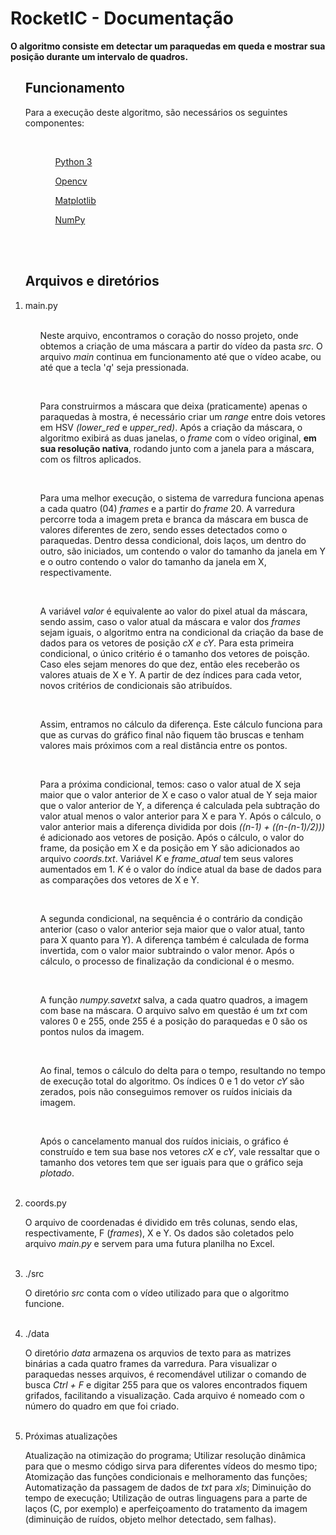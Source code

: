 <h1>RocketIC - Documentação</h1>

<strong> O algoritmo consiste em detectar um paraquedas em queda e mostrar sua posição durante um intervalo de quadros.</strong>

<ol><h2>Funcionamento</h2>
  <p>Para a execução deste algoritmo, são necessários os seguintes componentes:</p>
    <ol>
    <br>
        <ul><a href="https://www.python.org/downloads/">Python 3</a></ul>
        <ul><a href="https://docs.opencv.org/master/d5/de5/tutorial_py_setup_in_windows.html">Opencv</a></ul>
        <ul><a href="https://matplotlib.org/3.1.1/users/installing.html">Matplotlib</a></ul>
        <ul><a href="https://numpy.org/install/">NumPy</a></ul>
    </ol>
  </li>
 </ol>
 <br><br>
 <ol><h2>Arquivos e diretórios</h2>
    <li>main.py
        <ol>
        <br>
            <p>Neste arquivo, encontramos o coração do nosso projeto, onde obtemos a criação de uma máscara a partir do vídeo da pasta <i>src</i>. O arquivo <i>main</i> continua em funcionamento até que o vídeo acabe, ou até que a tecla '<i>q</i>' seja pressionada.</p>
            <br>
            <p>Para construirmos a máscara que deixa (praticamente) apenas o paraquedas à mostra, é necessário criar um <i>range</i> entre dois vetores em HSV <i>(lower_red</i> e <i>upper_red)</i>. Após a criação da máscara, o algoritmo exibirá as duas janelas, o <i>frame</i> com o vídeo original, <b>em sua resolução nativa</b>, rodando junto com a janela para a máscara, com os filtros aplicados.</p>
            <br>
            <p>Para uma melhor execução, o sistema de varredura funciona apenas a cada quatro (04) <i>frames</i> e a partir do <i>frame</i> 20. A varredura percorre toda a imagem preta e branca da máscara em busca de valores diferentes de zero, sendo esses detectados como o paraquedas. Dentro dessa condicional, dois laços, um dentro do outro, são iniciados, um contendo o valor do tamanho da janela em Y e o outro contendo o valor do tamanho da janela em X, respectivamente.</p>
            <br>
            <p>A variável <i>valor</i> é equivalente ao valor do pixel atual da máscara, sendo assim, caso o valor atual da máscara e valor dos <i>frames</i> sejam iguais, o algoritmo entra na condicional da criação da base de dados para os vetores de posição <i>cX e cY</i>. Para esta primeira condicional, o único critério é o tamanho dos vetores de poisção. Caso eles sejam menores do que dez, então eles receberão os valores atuais de X e Y. A partir de dez índices para cada vetor, novos critérios de condicionais são atribuídos.</p>
            <br>
            <p>Assim, entramos no cálculo da diferença. Este cálculo  funciona para que as curvas do gráfico final não fiquem tão bruscas e tenham valores mais próximos com a real distância entre os pontos.</p>
            <br>
            <p>Para a próxima condicional, temos: caso o valor atual de X seja maior que o valor anterior de X e caso o valor atual de Y seja maior que o valor anterior de Y, a diferença é calculada pela subtração do valor atual menos o valor anterior para X e para Y. Após o cálculo, o valor anterior mais a diferença dividida por dois <i>((n-1) + ((n-(n-1)/2)))</i> é adicionado aos vetores de posição. Após o cálculo, o valor do frame, da posição em X e da posição em Y são adicionados ao arquivo <i>coords.txt</i>. Variável <i>K</i> e<i> frame_atual</i> tem seus valores aumentados em 1. <i>K</i> é o valor do índice atual da base de dados para as comparações dos vetores de X e Y.</p>
            <br>
            <p>A segunda condicional, na sequência é o contrário da condição anterior (caso o valor anterior seja maior que o valor atual, tanto para X quanto para Y). A diferença também é calculada de forma invertida, com o valor maior subtraindo o valor menor. Após o cálculo, o processo de finalização da condicional é o mesmo.</P>
            <br>
            <p>A função <i>numpy.savetxt</i> salva, a cada quatro quadros, a imagem com base na máscara. O arquivo salvo em questão é um <i>txt</i> com valores 0 e 255, onde 255 é a posição do paraquedas e 0 são os pontos nulos da imagem.</p>
            <br>
            <p>Ao final, temos o cálculo do delta para o tempo, resultando no tempo de execução total do algoritmo. Os índices 0 e 1 do vetor <i>cY</i> são zerados, pois não conseguimos remover os ruídos iniciais da imagem.</p>
            <br>
            <p>Após o cancelamento manual dos ruídos iniciais, o gráfico é construído e tem sua base nos vetores <i>cX</i> e<i> cY</i>, vale ressaltar que o tamanho dos vetores tem que ser iguais para que o gráfico seja <i>plotado</i>.</p>
    </li>
  </ol>
  <br>
  <li>
    coords.py
    <br>
    <p>O arquivo de coordenadas é dividido em três colunas, sendo elas, respectivamente, F (<i>frames</i>), X e Y. Os dados são coletados pelo arquivo <i>main.py</i> e servem para uma futura planilha no Excel.</p>
  </li>
  <br>
  <li>
  ./src
  <br>
  <p>O diretório <i>src</i> conta com o vídeo utilizado para que o algoritmo funcione.</p>
  </li>
  <br>
  <li>
  ./data
    <br>
    <p>O diretório <i>data</i> armazena os arquvios de texto para as matrizes binárias a cada quatro frames da varredura. Para visualizar o paraquedas nesses arquivos, é recomendável utilizar o comando de busca <i>Ctrl + F</i> e digitar 255 para que os valores encontrados fiquem grifados, facilitando a visualização. Cada arquivo é nomeado com o número do quadro em que foi criado.</p>
  </li>
  <br>
  <li>
  Próximas atualizações
  <br>
  <p>Atualização na otimização do programa; Utilizar resolução dinâmica para que o mesmo código sirva para diferentes vídeos do mesmo tipo; Atomização das funções condicionais e melhoramento das funções; Automatização da passagem de dados de <i>txt</i> para <i>xls</i>; Diminuição do tempo de execução; Utilização de outras linguagens para a parte de laços (C, por exemplo) e aperfeiçoamento do tratamento da imagem (diminuição de ruídos, objeto melhor detectado, sem falhas).</p>
 </ol>

